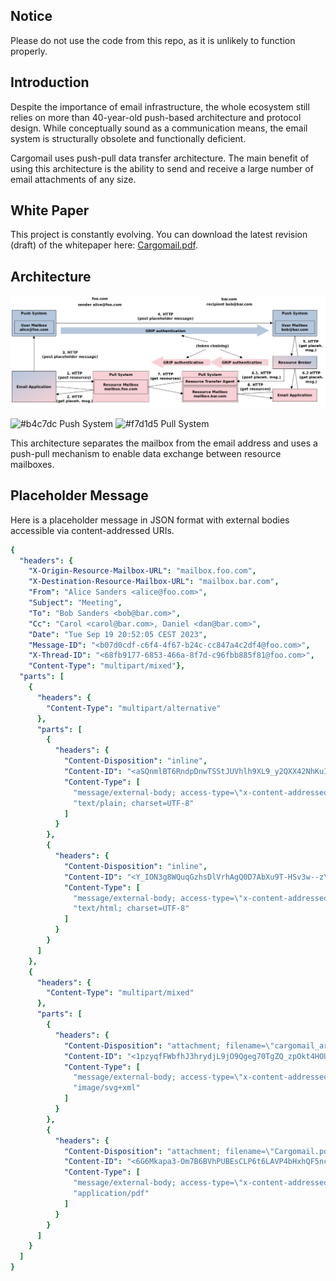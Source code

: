 ## Notice

Please do not use the code from this repo, as it is unlikely to function properly.

## Introduction

Despite the importance of email infrastructure, the whole ecosystem still relies on more than 40-year-old push-based architecture and protocol design.
While conceptually sound as a communication means, the email system is structurally obsolete and functionally deficient.

Cargomail uses push-pull data transfer architecture.
The main benefit of using this architecture is the ability to send and receive a large number of email attachments of any size.

## White Paper

This project is constantly evolving. You can download the latest revision (draft) of the whitepaper here: [Cargomail.pdf](https://github.com/cargomail-org/cargomail/raw/main/whitepaper/Cargomail.pdf).

## Architecture

![Alt Cargomail architecture](whitepaper/cargomail_architecture.png)

![#b4c7dc](https://placehold.co/8x8/b4c7dc/b4c7dc.png) Push System
![#f7d1d5](https://placehold.co/8x8/f7d1d5/f7d1d5.png) Pull System

This architecture separates the mailbox from the email address and uses a push-pull mechanism to enable data exchange between resource mailboxes.

## Placeholder Message

Here is a placeholder message in JSON format with external bodies accessible via content-addressed URIs.
```yaml
{
  "headers": {
    "X-Origin-Resource-Mailbox-URL": "mailbox.foo.com",
    "X-Destination-Resource-Mailbox-URL": "mailbox.bar.com",
    "From": "Alice Sanders <alice@foo.com>",
    "Subject": "Meeting",
    "To": "Bob Sanders <bob@bar.com>",
    "Cc": "Carol <carol@bar.com>, Daniel <dan@bar.com>",
    "Date": "Tue Sep 19 20:52:05 CEST 2023",
    "Message-ID": "<b07d0cdf-c6f4-4f67-b24c-cc847a4c2df4@foo.com>",
    "X-Thread-ID": "<68fb9177-6853-466a-8f7d-c96fbb885f81@foo.com>",
    "Content-Type": "multipart/mixed"},
  "parts": [
    {
      "headers": {
        "Content-Type": "multipart/alternative"
      },
      "parts": [
        {
          "headers": {
            "Content-Disposition": "inline",
            "Content-ID": "<aSQnmlBT6RndpDnwTSStJUVhlh9XL9_y2QXX42NhKuI>",
            "Content-Type": [
              "message/external-body; access-type=\"x-content-addressed-uri\"; hash-algorithm=\"sha256\"; size=\"42\"",
              "text/plain; charset=UTF-8"
            ]
          }
        },
        {
          "headers": {
            "Content-Disposition": "inline",
            "Content-ID": "<Y_ION3g8WQuqGzhsDlVrhAgQ0D7AbXu9T-HSv3w--zY>",
            "Content-Type": [
              "message/external-body; access-type=\"x-content-addressed-uri\"; hash-algorithm=\"sha256\"; size=\"109\"",
              "text/html; charset=UTF-8"
            ]
          }
        }
      ]
    },
    {
      "headers": {
        "Content-Type": "multipart/mixed"
      },
      "parts": [
        {
          "headers": {
            "Content-Disposition": "attachment; filename=\"cargomail_architecture.svg\"",
            "Content-ID": "<1pzyqfFWbfhJ3hrydjL9jO9Qgeg70TgZQ_zpOkt4HOU>",
            "Content-Type": [
              "message/external-body; access-type=\"x-content-addressed-uri\"; hash-algorithm=\"sha256\"; size=\"52247\"",
              "image/svg+xml"
            ]
          }
        },
        {
          "headers": {
            "Content-Disposition": "attachment; filename=\"Cargomail.pdf\"",
            "Content-ID": "<6G6Mkapa3-Om7B6BVhPUBEsCLP6t6LAVP4bHxhQF5nc>",
            "Content-Type": [
              "message/external-body; access-type=\"x-content-addressed-uri\"; hash-algorithm=\"sha256\"; size=\"153403\"",
              "application/pdf"
            ]
          }
        }
      ]
    }
  ]
}
```
